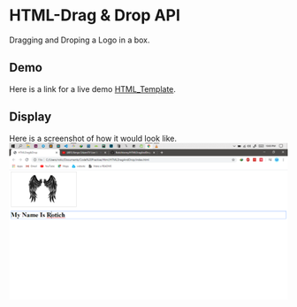 # HTML-Drag & Drop API

Dragging and Droping a Logo in a box.

## Demo

Here is a link for a live demo [HTML_Template](https://HTML-Template--rotichtonnytonn.repl.co).

## Display
Here is a screenshot of how it would look like.
![Home Page](drag.png)